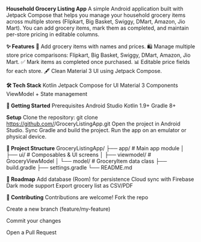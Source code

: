 **Household Grocery Listing App**
A simple Android application built with Jetpack Compose that helps you manage your household grocery items across multiple stores (Flipkart, Big Basket, Swiggy, DMart, Amazon, Jio Mart).
You can add grocery items, mark them as completed, and maintain per-store pricing in editable columns.

**✨ Features**
📌 Add grocery items with names and prices.
🛍️ Manage multiple store price comparisons: Flipkart, Big Basket, Swiggy, DMart, Amazon, Jio Mart.
✅ Mark items as completed once purchased.
📊 Editable price fields for each store.
🖋️ Clean Material 3 UI using Jetpack Compose.

**🛠️ Tech Stack**
Kotlin
Jetpack Compose for UI
Material 3 Components
ViewModel + State management

**🚀 Getting Started**
Prerequisites
Android Studio
Kotlin 1.9+
Gradle 8+

**Setup**
Clone the repository:
git clone https://github.com/<your-username>/GroceryListingApp.git
Open the project in Android Studio.
Sync Gradle and build the project.
Run the app on an emulator or physical device.

**📂 Project Structure**
GroceryListingApp/
 ├── app/                  # Main app module
 │   ├── ui/               # Composables & UI screens
 │   ├── viewmodel/        # GroceryViewModel
 │   └── model/            # GroceryItem data class
 ├── build.gradle
 ├── settings.gradle
 └── README.md

**📝 Roadmap**
Add database (Room) for persistence
Cloud sync with Firebase
Dark mode support
Export grocery list as CSV/PDF

**🤝 Contributing**
Contributions are welcome!
Fork the repo

Create a new branch (feature/my-feature)

Commit your changes

Open a Pull Request
